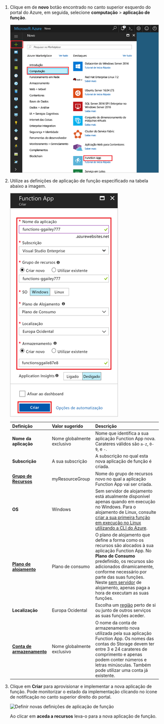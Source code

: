 1. Clique em de **novo** botão encontrado no canto superior esquerdo do portal do Azure, em seguida, selecione **computação** > **aplicação de função**. 

    ![Criar uma aplicação de função no portal do Azure](./media/functions-create-function-app-portal/function-app-create-flow.png)

2. Utilize as definições de aplicação de função especificado na tabela abaixo a imagem.

    ![Definir novas definições de aplicação de função](./media/functions-create-function-app-portal/function-app-create-flow2.png)

    | Definição      | Valor sugerido  | Descrição                                        |
    | ------------ |  ------- | -------------------------------------------------- |
    | **Nome da aplicação**  | Nome globalmente exclusivo | Nome que identifica a sua aplicação Function App nova. Carateres válidos são `a-z`, `0-9`, e `-`.  | 
    | **Subscrição** | A sua subscrição | A subscrição no qual esta nova aplicação de função é criada. | 
    | **[Grupo de Recursos](../articles/azure-resource-manager/resource-group-overview.md)** |  myResourceGroup | Nome do grupo de recursos novo no qual a aplicação Function App vai ser criada. | 
    | **OS** | Windows | Sem servidor de alojamento está atualmente disponível apenas quando em execução no Windows. Para o alojamento de Linux, consulte [criar a sua primeira função em execução no Linux utilizando a CLI do Azure](../articles/azure-functions/functions-create-first-azure-function-azure-cli-linux.md). |
    | **[Plano de alojamento](../articles/azure-functions/functions-scale.md)** |   Plano de consumo | O plano de alojamento que define a forma como os recursos são alocados à sua aplicação Function App. No **Plano de Consumo** predefinido, os recursos são adicionados dinamicamente, conforme necessário por parte das suas funções. Neste [sem servidor](https://azure.microsoft.com/overview/serverless-computing/) de alojamento, apenas paga a hora de executam as suas funções.   |
    | **Localização** | Europa Ocidental | Escolha um [região](https://azure.microsoft.com/regions/) perto de si ou junto de outros serviços as suas funções aceder. |
    | **[Conta de armazenamento](../articles/storage/common/storage-create-storage-account.md#create-a-storage-account)** |  Nome globalmente exclusivo |  O nome da conta de armazenamento nova utilizada pela sua aplicação Function App. Os nomes das contas do Storage devem ter entre 3 e 24 carateres de comprimento e apenas podem conter números e letras minúsculas. Também pode utilizar uma conta já existente. |

1. Clique em **Criar** para aprovisionar e implementar a nova aplicação de função. Pode monitorizar o estado da implementação clicando no ícone de notificação no canto superior direito do portal. 

    ![Definir novas definições de aplicação de função](./media/functions-create-function-app-portal/function-app-create-notification.png)

    Ao clicar em **aceda a recursos** leva-o para a nova aplicação de função.
